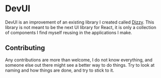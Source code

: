 # DevUI

DevUI is an improvement of an existing library I created called [Dizzy](https://github.com/dalenapps/dizzy). This library is not meant to be the next UI library for React, it is only a collection of components I find myself reusing in the applications I make.

## Contributing
Any contributions are more than welcome, I do not know everything, and someone else out there might see a better way to do things. Try to look at naming and how things are done, and try to stick to it.